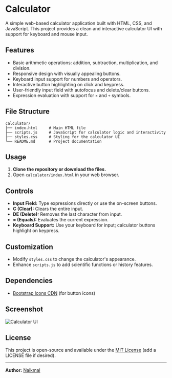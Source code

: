 # Calculator

A simple web-based calculator application built with HTML, CSS, and JavaScript. This project provides a clean and interactive calculator UI with support for keyboard and mouse input.

## Features

- Basic arithmetic operations: addition, subtraction, multiplication, and division.
- Responsive design with visually appealing buttons.
- Keyboard input support for numbers and operators.
- Interactive button highlighting on click and keypress.
- User-friendly input field with autofocus and delete/clear buttons.
- Expression evaluation with support for `×` and `÷` symbols.

## File Structure

```
calculator/
├── index.html     # Main HTML file
├── scripts.js     # JavaScript for calculator logic and interactivity
├── styles.css     # Styling for the calculator UI
└── README.md      # Project documentation
```

## Usage

1. **Clone the repository or download the files.**
2. Open `calculator/index.html` in your web browser.

## Controls

- **Input Field:** Type expressions directly or use the on-screen buttons.
- **C (Clear):** Clears the entire input.
- **DE (Delete):** Removes the last character from input.
- **= (Equals):** Evaluates the current expression.
- **Keyboard Support:** Use your keyboard for input; calculator buttons highlight on keypress.

## Customization

- Modify `styles.css` to change the calculator's appearance.
- Enhance `scripts.js` to add scientific functions or history features.

## Dependencies

- [Bootstrap Icons CDN](https://cdn.jsdelivr.net/npm/bootstrap-icons@1.11.3/font/bootstrap-icons.min.css) (for button icons)

## Screenshot

![Calculator UI](https://user-images.githubusercontent.com/your-github-username/calculator-screenshot.png) <!-- Replace with actual screenshot if available -->

## License

This project is open-source and available under the [MIT License](../LICENSE) (add a LICENSE file if desired).

---

**Author:** [Naikmal](https://github.com/Naikmal)
